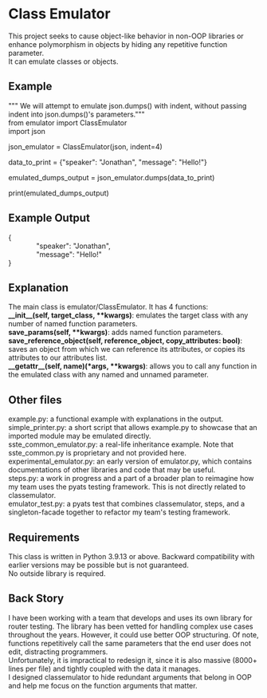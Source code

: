 # Class Emulator
This project seeks to cause object-like behavior in non-OOP libraries or enhance polymorphism in objects by hiding any repetitive function parameter.  
It can emulate classes or objects.  

## Example
""" We will attempt to emulate json.dumps() with indent, without passing indent into json.dumps()'s parameters."""  
from emulator import ClassEmulator  
import json  

json_emulator = ClassEmulator(json, indent=4)  

data_to_print = {"speaker": "Jonathan", "message": "Hello!"}  

emulated_dumps_output = json_emulator.dumps(data_to_print)  

print(emulated_dumps_output)  

## Example Output
{  
&emsp;&emsp;&emsp;&emsp;"speaker": "Jonathan",  
&emsp;&emsp;&emsp;&emsp;"message": "Hello!"  
}  

## Explanation
The main class is emulator/ClassEmulator. It has 4 functions:  
    **\_\_init\_\_(self, target_class, \*\*kwargs)**: emulates the target class with any number of named function parameters.  
    **save_params(self, \*\*kwargs)**: adds named function parameters.  
    **save_reference_object(self, reference_object, copy_attributes: bool)**: saves an object from which we can reference its attributes, or copies its attributes to our attributes list.  
    **\_\_getattr\_\_(self, name)(*args, \*\*kwargs)**: allows you to call any function in the emulated class with any named and unnamed parameter.  

## Other files
example.py: a functional example with explanations in the output.  
simple_printer.py: a short script that allows example.py to showcase that an imported module may be emulated directly.  
sste_common_emulator.py: a real-life inheritance example. Note that sste_common.py is proprietary and not provided here.  
experimental_emulator.py: an early version of emulator.py, which contains documentations of other libraries and code that may be useful.  
steps.py: a work in progress and a part of a broader plan to reimagine how my team uses the pyats testing framework. This is not directly related to classemulator.  
emulator_test.py: a pyats test that combines classemulator, steps, and a singleton-facade together to refactor my team's testing framework.  

## Requirements
This class is written in Python 3.9.13 or above. Backward compatibility with earlier versions may be possible but is not guaranteed.  
No outside library is required.  

## Back Story
I have been working with a team that develops and uses its own library for router testing. The library has been vetted for handling complex use cases throughout the years. However, it could use better OOP structuring. Of note, functions repetitively call the same parameters that the end user does not edit, distracting programmers.  
Unfortunately, it is impractical to redesign it, since it is also massive (8000+ lines per file) and tightly coupled with the data it manages.  
I designed classemulator to hide redundant arguments that belong in OOP and help me focus on the function arguments that matter.  

